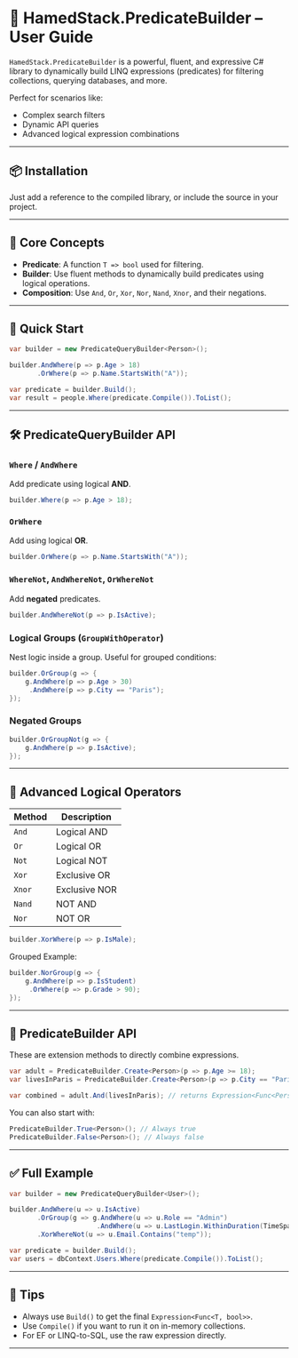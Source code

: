 # 📘 HamedStack.PredicateBuilder – User Guide

`HamedStack.PredicateBuilder` is a powerful, fluent, and expressive C# library to dynamically build LINQ expressions (predicates) for filtering collections, querying databases, and more.

Perfect for scenarios like:
- Complex search filters
- Dynamic API queries
- Advanced logical expression combinations

---

## 📦 Installation

Just add a reference to the compiled library, or include the source in your project.

---

## 🧠 Core Concepts

- **Predicate**: A function `T => bool` used for filtering.
- **Builder**: Use fluent methods to dynamically build predicates using logical operations.
- **Composition**: Use `And`, `Or`, `Xor`, `Nor`, `Nand`, `Xnor`, and their negations.

---

## 🚀 Quick Start

```csharp
var builder = new PredicateQueryBuilder<Person>();

builder.AndWhere(p => p.Age > 18)
       .OrWhere(p => p.Name.StartsWith("A"));

var predicate = builder.Build();
var result = people.Where(predicate.Compile()).ToList();
```

---

## 🛠️ PredicateQueryBuilder API

### `Where` / `AndWhere`
Add predicate using logical **AND**.

```csharp
builder.Where(p => p.Age > 18);
```

### `OrWhere`
Add using logical **OR**.

```csharp
builder.OrWhere(p => p.Name.StartsWith("A"));
```

### `WhereNot`, `AndWhereNot`, `OrWhereNot`
Add **negated** predicates.

```csharp
builder.AndWhereNot(p => p.IsActive);
```

### Logical Groups (`GroupWithOperator`)
Nest logic inside a group. Useful for grouped conditions:

```csharp
builder.OrGroup(g => {
    g.AndWhere(p => p.Age > 30)
     .AndWhere(p => p.City == "Paris");
});
```

### Negated Groups
```csharp
builder.OrGroupNot(g => {
    g.AndWhere(p => p.IsActive);
});
```

---

## 🔄 Advanced Logical Operators

| Method | Description |
|--------|-------------|
| `And`  | Logical AND |
| `Or`   | Logical OR |
| `Not`  | Logical NOT |
| `Xor`  | Exclusive OR |
| `Xnor` | Exclusive NOR |
| `Nand` | NOT AND |
| `Nor`  | NOT OR |

```csharp
builder.XorWhere(p => p.IsMale);
```

Grouped Example:

```csharp
builder.NorGroup(g => {
    g.AndWhere(p => p.IsStudent)
     .OrWhere(p => p.Grade > 90);
});
```

---

## 🧱 PredicateBuilder API

These are extension methods to directly combine expressions.

```csharp
var adult = PredicateBuilder.Create<Person>(p => p.Age >= 18);
var livesInParis = PredicateBuilder.Create<Person>(p => p.City == "Paris");

var combined = adult.And(livesInParis); // returns Expression<Func<Person, bool>>
```

You can also start with:

```csharp
PredicateBuilder.True<Person>(); // Always true
PredicateBuilder.False<Person>(); // Always false
```

---

## ✅ Full Example

```csharp
var builder = new PredicateQueryBuilder<User>();

builder.AndWhere(u => u.IsActive)
       .OrGroup(g => g.AndWhere(u => u.Role == "Admin")
                      .AndWhere(u => u.LastLogin.WithinDuration(TimeSpan.FromDays(30))))
       .XorWhereNot(u => u.Email.Contains("temp"));

var predicate = builder.Build();
var users = dbContext.Users.Where(predicate.Compile()).ToList();
```

---

## 🧠 Tips

- Always use `Build()` to get the final `Expression<Func<T, bool>>`.
- Use `Compile()` if you want to run it on in-memory collections.
- For EF or LINQ-to-SQL, use the raw expression directly.

---
